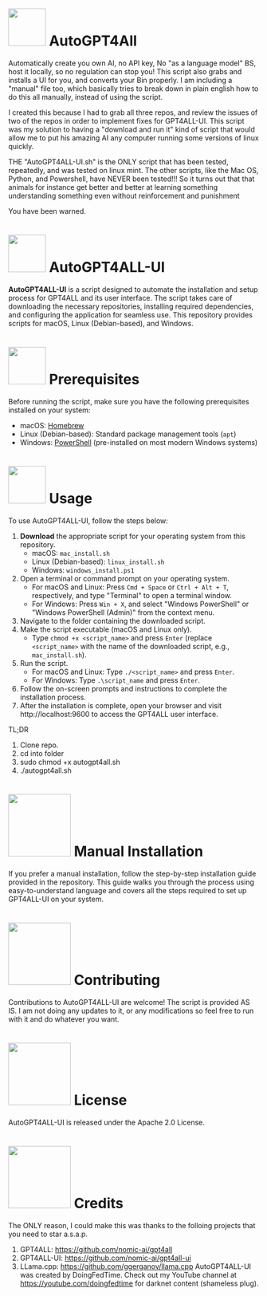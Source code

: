 # <img src="https://images.gamebanana.com/img/ico/sprays/5368ee7322ced.gif" width="75"> AutoGPT4All
Automatically create you own AI, no API key, No "as a language model" BS, host it locally, so no regulation can stop you! This script also grabs and installs a UI for you, and converts your Bin properly.  I am including a "manual" file too, which basically tries to break down in plain english how to do this all manually, instead of using the script. 

I created this because I had to grab all three repos, and review the issues of two of the repos in order to implement fixes for GPT4ALL-UI. This script was my solution to having a "download and run it" kind of script that would allow me to put his amazing AI any computer running some versions of linux quickly. 

THE "AutoGPT4ALL-UI.sh" is the ONLY script that has been tested, repeatedly, and was tested on linux mint. The other scripts, like the Mac OS, Python, and Powershell, have NEVER been tested!!! So it turns out that that animals for instance get better and better at learning something understanding something even without reinforcement and punishment

You have been warned. 

# <img src="https://img1.picmix.com/output/stamp/normal/0/9/7/2/522790_2c559.gif" width="75"> AutoGPT4ALL-UI

**AutoGPT4ALL-UI** is a script designed to automate the installation and setup process for GPT4ALL and its user interface. The script takes care of downloading the necessary repositories, installing required dependencies, and configuring the application for seamless use. This repository provides scripts for macOS, Linux (Debian-based), and Windows.

# <img src="https://shopcolors.archroma.com/Content/Images/loading-circle-with-ball.gif" width="75"> Prerequisites

Before running the script, make sure you have the following prerequisites installed on your system:

- macOS: [Homebrew](https://brew.sh/)
- Linux (Debian-based): Standard package management tools (`apt`)
- Windows: [PowerShell](https://docs.microsoft.com/en-us/powershell/scripting/install/installing-powershell) (pre-installed on most modern Windows systems)

# <img src="https://usagif.com/wp-content/uploads/loading-1.gif" width="75"> Usage

To use AutoGPT4ALL-UI, follow the steps below:

1. **Download** the appropriate script for your operating system from this repository.
    - macOS: `mac_install.sh`
    - Linux (Debian-based): `linux_install.sh`
    - Windows: `windows_install.ps1`
2. Open a terminal or command prompt on your operating system.
    - For macOS and Linux: Press `Cmd + Space` or `Ctrl + Alt + T`, respectively, and type "Terminal" to open a terminal window.
    - For Windows: Press `Win + X`, and select "Windows PowerShell" or "Windows PowerShell (Admin)" from the context menu.
3. Navigate to the folder containing the downloaded script.
4. Make the script executable (macOS and Linux only).
    - Type `chmod +x <script_name>` and press `Enter` (replace `<script_name>` with the name of the downloaded script, e.g., `mac_install.sh`).
5. Run the script.
    - For macOS and Linux: Type `./<script_name>` and press `Enter`.
    - For Windows: Type `.\script_name` and press `Enter`.
6. Follow the on-screen prompts and instructions to complete the installation process.
7. After the installation is complete, open your browser and visit http://localhost:9600 to access the GPT4ALL user interface.

TL;DR
1. Clone repo.
2. cd into folder
3. sudo chmod +x autogpt4all.sh
4. ./autogpt4all.sh

# <img src="https://i.pinimg.com/originals/7e/2a/eb/7e2aeb1567e91bfc2404cecca6aceecd.gif" width="125"> Manual Installation

If you prefer a manual installation, follow the step-by-step installation guide provided in the repository. This guide walks you through the process using easy-to-understand language and covers all the steps required to set up GPT4ALL-UI on your system.

# <img src="https://thumbs.gfycat.com/EnragedHoarseEuropeanfiresalamander-size_restricted.gif" width="125"> Contributing

Contributions to AutoGPT4ALL-UI are welcome! The script is provided AS IS. I am not doing any updates to it, or any modifications so feel free to run with it and do whatever you want. 

# <img src="https://media.giphy.com/media/aFrgqGf8CtBhm/giphy.gif" width="125"> License

AutoGPT4ALL-UI is released under the Apache 2.0 License. 

# <img src="https://media.tenor.com/NRCKemMTCx8AAAAC/hideo-kojima-credits.gif" width="125"> Credits

The ONLY reason, I could make this was thanks to the folloing projects that you need to star a.s.a.p.
1. GPT4ALL: https://github.com/nomic-ai/gpt4all
2. GPT4ALL-UI: https://github.com/nomic-ai/gpt4all-ui
3. LLama.cpp: https://github.com/ggerganov/llama.cpp
AutoGPT4ALL-UI was created by DoingFedTime. 
Check out my YouTube channel at https://youtube.com/doingfedtime for darknet content (shameless plug).

